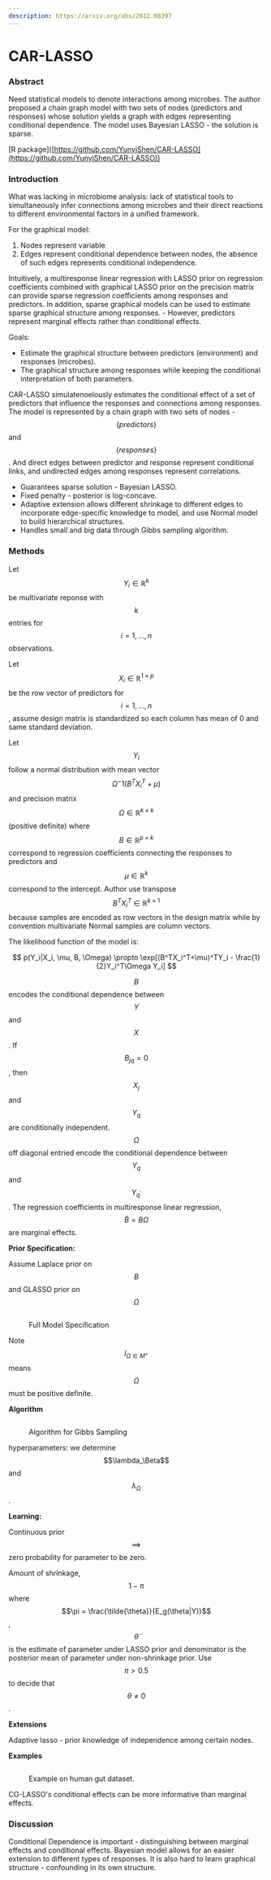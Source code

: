 ```yaml
---
description: https://arxiv.org/abs/2012.08397
---
```


# CAR-LASSO

### Abstract

Need statistical models to denote interactions among microbes. The author proposed a chain graph model with two sets of nodes (predictors and responses) whose solution yields a graph with edges representing conditional dependence. The model uses Bayesian LASSO - the solution is sparse.&#x20;

\[R package]\([https://github.com/YunyiShen/CAR-LASSO](https://github.com/YunyiShen/CAR-LASSO))



### Introduction

What was lacking in microbiome analysis: lack of statistical tools to simultaneously infer connections among microbes and their direct reactions to different environmental factors in a unified framework.&#x20;

For the graphical model:

1. Nodes represent variable
2. Edges represent conditional dependence between nodes, the absence of such edges represents conditional independence.

Intuitively, a multiresponse linear regression with LASSO prior on regression coefficients combined with graphical LASSO prior on the precision matrix can provide sparse regression coefficients among responses and predictors. In addition, sparse graphical models can be used to estimate sparse graphical structure among responses. - However, predictors represent marginal effects rather than conditional effects.

Goals:

* Estimate the graphical structure between predictors (environment) and responses (microbes).
* The graphical structure among responses while keeping the conditional interpretation of both parameters.

CAR-LASSO simulatenoelously estimates the conditional effect of a set of predictors that influence the responses and connections among responses. The model is represented by a chain graph with two sets of nodes - $$\{predictors\}$$ and $$\{responses\}$$. And direct edges between predictor and response represent conditional links, and undirected edges among responses represent correlations.

* Guarantees sparse solution - Bayesian LASSO.
* Fixed penalty - posterior is log-concave.
* Adaptive extension allows different shrinkage to different edges to incorporate edge-specific knowledge to model, and use Normal model to build hierarchical structures.
* Handles small and big data through Gibbs sampling algorithm.&#x20;

### Methods

Let $$Y_i \in \mathbb{R}^k$$ be multivariate reponse with $$k$$ entries for $$i = 1, \dots , n$$ observations.&#x20;

Let $$X_i \in \mathbb{R}^{1 \times p}$$ be the row vector of predictors for $$i = 1, \dots , n$$, assume design matrix is standardized so each column has mean of 0 and same standard deviation.

Let $$Y_i$$ follow a normal distribution with mean vector $$\Omega^-1(B^TX_i^T + \mu)$$ and precision matrix $$\Omega \in \mathbb{R}^{k \times k}$$ (positive definite) where $$B \in \mathbb{R}^{p \times k}$$ correspond to regression coefficients connecting the responses to predictors and $$\mu \in \mathbb{R}^k$$ correspond to the intercept.  Author use transpose $$B^TX_i^T \in \mathbb{R}^{k \times 1}$$ because samples are encoded as row vectors in the design matrix while by convention multivariate Normal samples are column vectors.

The likelihood function of the model is:

$$
p(Y_i|X_i, \mu, B, \Omega) \propto \exp[(B^TX_i^T+\mu)^TY_i - \frac{1}{2}Y_i^T\Omega Y_i]
$$

$$B$$ encodes the conditional dependence between $$Y$$ and $$X$$. If $$B_{jq} = 0$$, then $$X_j$$ and $$Y_q$$ are conditionally independent. $$\Omega$$ off diagonal entried encode the conditional dependence between $$Y_q$$ and $$Y_{q^\prime}$$.  The regression coefficients in multiresponse linear regression, $$\tilde{B} = B\Omega$$ are marginal effects.

**Prior Specification:**

Assume Laplace prior on $$B$$ and GLASSO prior on $$\Omega$$

<figure><img src="../.gitbook/assets/image (1) (1) (2).png" alt=""><figcaption><p>Full Model Specification</p></figcaption></figure>

Note $$I_{\Omega \in M^+}$$ means $$\Omega$$ must be positive definite.

**Algorithm**

<figure><img src="../.gitbook/assets/image (2) (1) (1) (1).png" alt=""><figcaption><p>Algorithm for Gibbs Sampling</p></figcaption></figure>

hyperparameters: we determine $$\lambda_\Beta$$ and $$\lambda_\Omega$$.

**Learning:**

Continuous prior $$\implies$$zero probability for parameter to be zero.

Amount of shrinkage, $$1 - \pi$$ where $$\pi = \frac{\tilde{\theta}}{E_g(\theta|Y)}$$ , $$\tilde{\theta}$$ is the estimate of parameter under LASSO prior and denominator is the posterior mean of parameter under non-shrinkage prior. Use $$\pi > 0.5$$ to decide that $$\theta \neq 0$$.

**Extensions**

Adaptive lasso - prior knowledge of independence among certain nodes.

**Examples**

<figure><img src="../.gitbook/assets/image (3) (1) (1) (1).png" alt=""><figcaption><p>Example on human gut dataset.</p></figcaption></figure>

CG-LASSO's conditional effects can be more informative than marginal effects.

### Discussion

Conditional Dependence is important - distinguishing between marginal effects and conditional effects. Bayesian model allows for an easier extension to different types of responses. It is also hard to learn graphical structure - confounding in its own structure.
